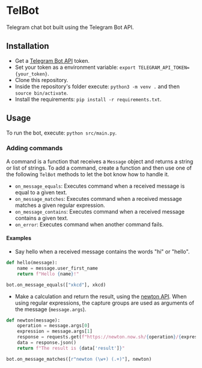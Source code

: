 # TelBot

Telegram chat bot built using the Telegram Bot API.

## Installation

- Get a [Telegram Bot API](https://core.telegram.org/bots/api) token.
- Set your token as a environment variable: `export TELEGRAM_API_TOKEN={your_token}`.
- Clone this repository.
- Inside the repository's folder execute: `python3 -m venv .` and then `source bin/activate`.
- Install the requirements: `pip install -r requirements.txt`.

## Usage

To run the bot, execute: `python src/main.py`.

### Adding commands

A command is a function that receives a `Message` object and returns a string or list of strings.
To add a command, create a function and then use one of the following `TelBot` methods to let the bot know how to handle it.

- `on_message_equals`: Executes command when a received message is equal to a given text.
- `on_message_matches`: Executes command when a received message matches a given regular expression.
- `on_message_contains`: Executes command when a received message contains a given text.
- `on_error`: Executes command when another command fails.

#### Examples

- Say hello when a received message contains the words "hi" or "hello".

```python
def hello(message):
    name = message.user_first_name
    return f"Hello {name}!"

bot.on_message_equals(["xkcd"], xkcd)
```

- Make a calculation and return the result, using the [newton API](https://github.com/aunyks/newton-api). When using regular expressions, the capture groups are used as arguments of the message (`message.args`).

```python
def newton(message):
    operation = message.args[0]
    expression = message.args[1]
    response = requests.get(f"https://newton.now.sh/{operation}/{expression}")
    data = response.json()
    return f"The result is {data['result']}"

bot.on_message_matches([r"newton (\w+) (.+)"], newton)
```
